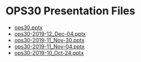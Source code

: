 <!--
This is a machine generated file, and should not be edited, as it will be overwritten with future updates.
-->

# OPS30 Presentation Files

- [ops30.pptx](https://globaleventcdn.blob.core.windows.net/assets/ops/ops30/ops30.pptx)
- [ops30-2019-12_Dec-04.pptx](https://globaleventcdn.blob.core.windows.net/assets/ops/ops30/ops30-2019-12_Dec-04.pptx)
- [ops30-2019-11_Nov-30.pptx](https://globaleventcdn.blob.core.windows.net/assets/ops/ops30/ops30-2019-11_Nov-30.pptx)
- [ops30-2019-11_Nov-04.pptx](https://globaleventcdn.blob.core.windows.net/assets/ops/ops30/ops30-2019-11_Nov-04.pptx)
- [ops30-2019-10_Oct-24.pptx](https://globaleventcdn.blob.core.windows.net/assets/ops/ops30/ops30-2019-10_Oct-24.pptx)



